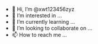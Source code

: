 - 👋 Hi, I’m @xwt123456zyz
- 👀 I’m interested in ...
- 🌱 I’m currently learning ...
- 💞️ I’m looking to collaborate on ...
- 📫 How to reach me ...

<!---
xwt123456zyz/xwt123456zyz is a ✨ special ✨ repository because its `README.md` (this file) appears on your GitHub profile.
You can click the Preview link to take a look at your changes.
--->
